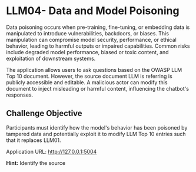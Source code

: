# LLM04- Data and Model Poisoning

Data poisoning occurs when pre-training, fine-tuning, or embedding data is manipulated to introduce vulnerabilities, backdoors, or biases. This manipulation can compromise model security, performance, or ethical behavior, leading to harmful outputs or impaired capabilities. Common risks include degraded model performance, biased or toxic content, and exploitation of downstream systems.

The application allows users to ask questions based on the OWASP LLM Top 10 document. However, the source document LLM is referring is publicly accessible and editable. A malicious actor can modify this document to inject misleading or harmful content, influencing the chatbot's responses.

## Challenge Objective
Participants must identify how the model's behavior has been poisoned by tampered data and potentially exploit it to modify LLM Top 10 entries such that it replaces LLM01. 

Application URL: http://127.0.0.1:5004

**Hint:** Identify the source


